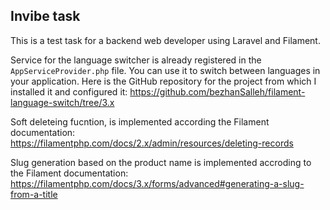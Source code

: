 ## Invibe task 
This is a test task for a backend web developer using Laravel and Filament.



Service for the language switcher is already registered in the `AppServiceProvider.php` file. You can use it to switch between languages in your application. Here is the GitHub repository for the project from which I installed it and configured it: https://github.com/bezhanSalleh/filament-language-switch/tree/3.x

Soft deleteing fucntion, is implemented according the Filament documentation: https://filamentphp.com/docs/2.x/admin/resources/deleting-records

Slug generation based on the product name is implemented accroding to the Filament documentation: https://filamentphp.com/docs/3.x/forms/advanced#generating-a-slug-from-a-title